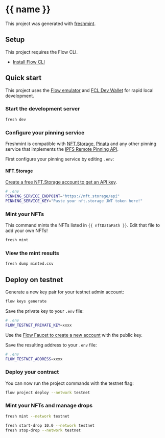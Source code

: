 # {{ name }}

This project was generated with [freshmint](https://github.com/packagelabs/freshmint).

## Setup

This project requires the Flow CLI.

- [Install Flow CLI](https://developers.flow.com/tools/flow-cli/install)

## Quick start

This project uses the [Flow emulator](https://github.com/onflow/flow-emulator) and [FCL Dev Wallet](https://github.com/onflow/fcl-dev-wallet) for rapid local development.

### Start the development server

```sh
fresh dev
```

### Configure your pinning service

Freshmint is compatible with [NFT.Storage](https://nft.storage), [Pinata](https://www.pinata.cloud/) and any other pinning service that implements the [IPFS Remote Pinning API](https://ipfs.github.io/pinning-services-api-spec).

First configure your pinning service by editing `.env`:

#### NFT.Storage

[Create a free NFT.Storage account to get an API key](https://nft.storage/).

```sh
# .env
PINNING_SERVICE_ENDPOINT="https://nft.storage/api"
PINNING_SERVICE_KEY="Paste your nft.storage JWT token here!"
```

### Mint your NFTs

This command mints the NFTs listed in `{{ nftDataPath }}`. Edit that file to add your own NFTs!

```sh
fresh mint
```

### View the mint results

```sh
fresh dump minted.csv
```

## Deploy on testnet

Generate a new key pair for your testnet admin account:

```sh
flow keys generate
```

Save the private key to your `.env` file:

```sh
# .env
FLOW_TESTNET_PRIVATE_KEY=xxxx
```

Use the [Flow Faucet to create a new account](https://testnet-faucet.onflow.org/) with the public key.

Save the resulting address to your `.env` file:

```sh
# .env
FLOW_TESTNET_ADDRESS=xxxx
```

### Deploy your contract

You can now run the project commands with the testnet flag:

```sh
flow project deploy --network testnet
```

### Mint your NFTs and manage drops

```sh
fresh mint --network testnet

fresh start-drop 10.0 --network testnet
fresh stop-drop --network testnet
```
